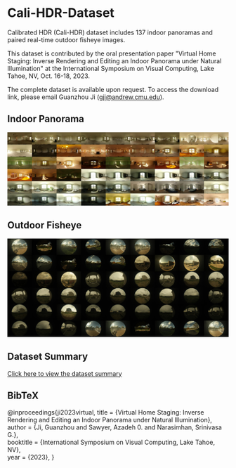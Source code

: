 # Cali-HDR-Dataset
Calibrated HDR (Cali-HDR) dataset includes 137 indoor panoramas and paired real-time outdoor fisheye images.

This dataset is contributed by the oral presentation paper "Virtual Home Staging: Inverse Rendering and Editing an Indoor Panorama under Natural Illumination" at the International Symposium on Visual Computing, Lake Tahoe, NV, Oct. 16-18, 2023. 

The complete dataset is available upon request. 
To access the download link, please email Guanzhou Ji (gji@andrew.cmu.edu). 

## Indoor Panorama
![Image Alt Text](scene.jpg)

## Outdoor Fisheye
![Image Alt Text](env.jpg)

## Dataset Summary
[Click here to view the dataset summary](Cali-HDR_data.pdf)


## BibTeX
@inproceedings{ji2023virtual,
    title = {Virtual Home Staging: Inverse Rendering and Editing an Indoor Panorama under Natural Illumination},\
    author = {Ji, Guanzhou and Sawyer, Azadeh 0. and Narasimhan, Srinivasa G.},\
      booktitle = {International Symposium on Visual Computing, Lake Tahoe, NV},\
      year = {2023},
  }
